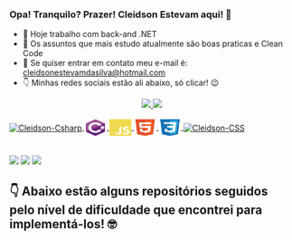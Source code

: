 ### Opa! Tranquilo? Prazer! Cleidson Estevam aqui! 👋

- 🔭 Hoje trabalho com back-and .NET
- 🌱 Os assuntos que mais estudo atualmente são boas praticas e Clean Code
- 📩 Se quiser entrar em contato meu e-mail é: cleidsonestevamdasilva@hotmail.com
- 👇 Minhas redes sociais estão ali abaixo, só clicar! 😉
<div align="center">
  <a href="https://github.com/cleidsonestevam">
  <img height="180em" src="https://github-readme-stats.vercel.app/api?username=cleidsonestevam&show_icons=true&theme=dark&include_all_commits=true&count_private=true"/>
  <img height="180em" src="https://github-readme-stats.vercel.app/api/top-langs/?username=cleidsonestevam&layout=compact&langs_count=7&theme=dark"/>
</div>
  <div style="display: inline_block"><br>
  <img align="center" alt="Cleidson-Csharp" height="30" width="40" src="https://cdn.jsdelivr.net/gh/devicons/devicon/icons/dotnetcore/dotnetcore-original.svg" />
  <img align="center" alt="Cleidson-Csharp" height="30" width="40" src="https://raw.githubusercontent.com/devicons/devicon/master/icons/csharp/csharp-original.svg">
  <img align="center" alt="Cleidson-Js" height="30" width="40" src="https://raw.githubusercontent.com/devicons/devicon/master/icons/javascript/javascript-plain.svg">
  <img align="center" alt="Cleidson-HTML" height="30" width="40" src="https://raw.githubusercontent.com/devicons/devicon/master/icons/html5/html5-original.svg">
  <img align="center" alt="Cleidson-CSS" height="30" width="40" src="https://raw.githubusercontent.com/devicons/devicon/master/icons/css3/css3-original.svg">
  <img align="center" alt="Cleidson-CSS" height="30" width="40" src="https://cdn.jsdelivr.net/gh/devicons/devicon/icons/bootstrap/bootstrap-plain.svg" />
       <br/><br/><br/>
   <div>
  <a href="https://instagram.com/cleidson.estevam" target="_blank"><img src="https://img.shields.io/badge/-Instagram-%23E4405F?style=for-the-badge&logo=instagram&logoColor=white" target="_blank"></a>
 	<a href="https://www.linkedin.com/in/cleidsonestevam" target="_blank"><img src="https://img.shields.io/badge/LinkedIn-0077B5?style=for-the-badge&logo=linkedin&logoColor=white" target="_blank"></a>
 <a href="https://discord.gg/Estevam#3526" target="_blank"><img src="https://img.shields.io/badge/Discord-7289DA?style=for-the-badge&logo=discord&logoColor=white" target="_blank"></a>
  </div>
       
## 👇 Abaixo estão alguns repositórios seguidos pelo nível de dificuldade que encontrei para implementá-los! 🤓   

